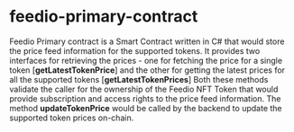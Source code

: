 # feedio-primary-contract

Feedio Primary contract is a Smart Contract written in C# that would store the price feed information for the supported tokens. 
It provides two interfaces for retrieving the prices - one for fetching the price for a single token [**getLatestTokenPrice**] and the other for getting the latest prices for all the supported tokens [**getLatestTokenPrices**]
Both these methods validate the caller for the ownership of the Feedio NFT Token that would provide subscription and access rights to the price feed information. 
The method **updateTokenPrice** would be called by the backend to update the supported token prices on-chain.

